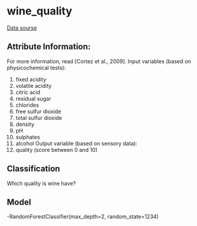 # wine_quality

[Data sourse](https://www.kaggle.com/datasets/rajyellow46/wine-quality/)

## Attribute Information:

For more information, read [Cortez et al., 2009]. 
Input variables (based on physicochemical tests): 
1. fixed acidity 
2. volatile acidity 
3. citric acid 
4. residual sugar 
5. chlorides 
6. free sulfur dioxide 
7. total sulfur dioxide 
8. density 
9. pH 
10. sulphates 
11. alcohol 
Output variable (based on sensory data): 
12. quality (score between 0 and 10)


## Classification
Which quality is wine have?

## Model
 -RandomForestClassifier(max_depth=2, random_state=1234)

 
